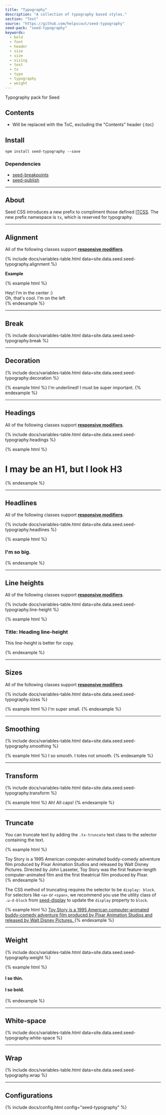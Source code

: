 ```yaml
---
title: "Typography"
description: "A collection of typography based styles."
section: "Text"
source: "https://github.com/helpscout/seed-typography"
seed-pack: "seed-typography"
keywords:
  - bold
  - font
  - header
  - size
  - size
  - sizing
  - text
  - tx
  - type
  - typography
  - weight
---
```


Typography pack for Seed

## Contents

* Will be replaced with the ToC, excluding the "Contents" header
{:toc}

## Install

```
npm install seed-typography --save
```


### Dependencies

* [seed-breakpoints](/seed/packs/seed-breakpoints)
* [seed-publish](/seed/packs/seed-publish)



---


## About

Seed CSS introduces a new prefix to compliment those defined [ITCSS](http://itcss.io/). The new prefix namespace is `tx`, which is reserved for typography.


---


## Alignment

All of the following classes support **[responsive modifiers](/seed/packs/seed-breakpoints/#responsive-modifiers)**.

{% include docs/variables-table.html data=site.data.seed.seed-typography.alignment %}


**Example**

{% example html %}
<div class="tx-center">
  Hey! I'm in the center :)
  <div class="tx-left">
    Oh, that's cool. I'm on the left
  </div>
</div>
{% endexample %}


---


## Break

{% include docs/variables-table.html data=site.data.seed.seed-typography.break %}


---


## Decoration

{% include docs/variables-table.html data=site.data.seed.seed-typography.decoration %}

{% example html %}
<span class="tx-underline">I'm underlined! I must be super important.</span>
{% endexample %}


---


## Headings

All of the following classes support **[responsive modifiers](/seed/packs/seed-breakpoints/#responsive-modifiers)**.

{% include docs/variables-table.html data=site.data.seed.seed-typography.headings %}

{% example html %}
<h1 class="tx-h3">I may be an H1, but I look H3</h1>
{% endexample %}


---


## Headlines

All of the following classes support **[responsive modifiers](/seed/packs/seed-breakpoints/#responsive-modifiers)**.

{% include docs/variables-table.html data=site.data.seed.seed-typography.headlines %}

{% example html %}
<h3 class="tx-headline-3">I'm so big.</h3>
{% endexample %}


---


## Line heights

All of the following classes support **[responsive modifiers](/seed/packs/seed-breakpoints/#responsive-modifiers)**.

{% include docs/variables-table.html data=site.data.seed.seed-typography.line-height %}

{% example html %}
<h3 class="tx-lh-heading">
  Title: Heading line-height
</h3>
<p class="tx-lh-copy">
  This line-height is better for copy.
</p>
{% endexample %}


---


## Sizes

All of the following classes support **[responsive modifiers](/seed/packs/seed-breakpoints/#responsive-modifiers)**.

{% include docs/variables-table.html data=site.data.seed.seed-typography.sizes %}

{% example html %}
<span class="tx-xs">I'm super small.</span>
{% endexample %}


---


## Smoothing

{% include docs/variables-table.html data=site.data.seed.seed-typography.smoothing %}

{% example html %}
<span class="tx-smooth">I so smooth.</span>
<span class="tx-smooth-none">I totes not smooth.</span>
{% endexample %}


---


## Transform

{% include docs/variables-table.html data=site.data.seed.seed-typography.transform %}

{% example html %}
<span class="tx-uppercase">Ah! All caps!</span>
{% endexample %}


---


## Truncate

You can truncate text by adding the `.tx-truncate` text class to the selector containing the text.

{% example html %}
<div class="tx-truncate">
Toy Story is a 1995 American computer-animated buddy-comedy adventure film produced
by Pixar Animation Studios and released by Walt Disney Pictures. Directed by John Lasseter,
Toy Story was the first feature-length computer-animated film and the first theatrical
film produced by Pixar.
</div>
{% endexample %}

The CSS method of truncating requires the selector to be `display: block`. For selectors like `<a>` or `<span>`, we recommend you use the utility class of `.u-d-block` from [seed-display](/seed/packs/seed-display) to update the `display` property to `block`.

{% example html %}
<a class="tx-truncate u-d-block" href="#">
Toy Story is a 1995 American computer-animated buddy-comedy adventure film produced
by Pixar Animation Studios and released by Walt Disney Pictures.
</a>
{% endexample %}



---


## Weight

{% include docs/variables-table.html data=site.data.seed.seed-typography.weight %}

{% example html %}
<h4 class="tx-300">I so thin.</h4>
<h4 class="tx-800">I so bold.</h4>
{% endexample %}


---


## White-space

{% include docs/variables-table.html data=site.data.seed.seed-typography.white-space %}


---


## Wrap

{% include docs/variables-table.html data=site.data.seed.seed-typography.wrap %}



---



## Configurations

{% include docs/config.html config="seed-typography" %}
